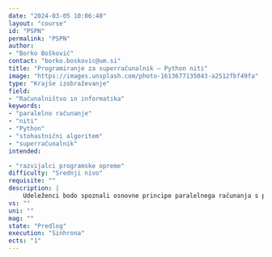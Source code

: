 ```yaml
---
date: "2024-03-05 10:06:40"
layout: "course"
id: "PSPN"
permalink: "PSPN"
author:
- "Borko Bošković"
contact: "borko.boskovic@um.si"
title: "Programiranje za superračunalnik – Python niti"
image: "https://images.unsplash.com/photo-1613677135043-a2512fbf49fa"
type: "Krajše izobraževanje"
field:
- "Računalništvo in informatika"
keywords:
- "paralelno računanje"
- "niti"
- "Python"
- "stohastnični algoritem"
- "superračunalnik"
intended:

- "razvijalci programske opreme"
difficulty: "Srednji nivo"
requisite: ""
description: |
    Udeleženci bodo spoznali osnovne principe paralelnega računanja s pomočjo niti v programskem jeziku Python. Predstavljeni bodo osnovi vidiki sočasnosti, delovanje večjedrnih računalnikov, uporaba deljenega pomnilnika, kritičnih sekcij itd. Udeleženci bodo pri praktičnem delu reševali kombinatorični problem, ki uporablja več niti, s pomočjo stohastičnega algoritma.
vs: ""
uni: ""
mag: ""
state: "Predlog"
execution: "Sinhrona"
ects: "1"
---
```

